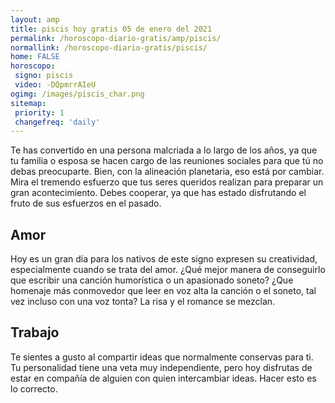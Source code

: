 ```yaml
---
layout: amp
title: piscis hoy gratis 05 de enero del 2021 
permalink: /horoscopo-diario-gratis/amp/piscis/
normallink: /horoscopo-diario-gratis/piscis/
home: FALSE
horoscopo:
 signo: piscis
 video: -DQpmrrAIeU
ogimg: /images/piscis_char.png
sitemap:
 priority: 1
 changefreq: 'daily'
---
```



Te has convertido en una persona malcriada a lo largo de los años, ya que tu familia o esposa se hacen cargo de las reuniones sociales para que tú no debas preocuparte. Bien, con la alineación planetaria, eso está por cambiar. Mira el tremendo esfuerzo que tus seres queridos realizan para preparar un gran acontecimiento. Debes cooperar, ya que has estado disfrutando el fruto de sus esfuerzos en el pasado.

## Amor

Hoy es un gran día para los nativos de este signo expresen su creatividad, especialmente cuando se trata del amor. ¿Qué mejor manera de conseguirlo que escribir una canción humorística o un apasionado soneto? ¿Que homenaje más conmovedor que leer en voz alta la canción o el soneto, tal vez incluso con una voz tonta? La risa y el romance se mezclan.

## Trabajo

Te sientes a gusto al compartir ideas que normalmente conservas para ti. Tu personalidad tiene una veta muy independiente, pero hoy disfrutas de estar en compañía de alguien con quien intercambiar ideas. Hacer esto es lo correcto.